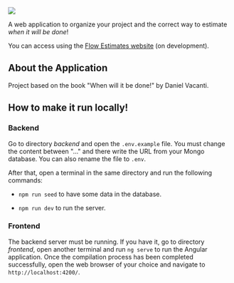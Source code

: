 ![](https://i.ibb.co/fGcdQ5V/logo-title.png)

A web application to organize your project and the correct way to estimate *when it will be done*!

You can access using the [Flow Estimates website](https://flow-estimates.herokuapp.com/) (on development).

## About the Application

Project based on the book "When will it be done!" by Daniel Vacanti.

## How to make it run locally!

### Backend

Go to directory *backend* and open the `.env.example` file. You must change the content between "..." and there write the URL from your Mongo database. You can also rename the file to `.env`.

After that, open a terminal in the same directory and run the following commands:

- `npm run seed` to have some data in the database.

- `npm run dev` to run the server.

### Frontend

The backend server must be running. If you have it, go to directory *frontend*, open another terminal and run `ng serve` to run the Angular application. Once the compilation process has been completed successfully, open the web browser of your choice and navigate to `http://localhost:4200/`.
